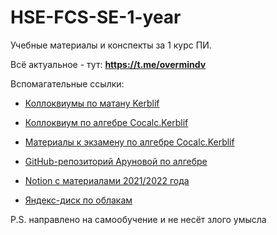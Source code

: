 # HSE-FCS-SE-1-year

Учебные материалы и конспекты за 1 курс ПИ.

Всё актуальное - тут: **https://t.me/overmindv**

Вспомагательные ссылки:

- [Коллоквиумы по матану Kerblif](https://wiki.kerblif.space/ru/matan)

- [Коллоквиум по алгебре Cocalc.Kerblif](https://cocalc.kerblif.space/share/public_paths/426a3b46bb7a85b5675e55314a96e938620e8236)

- [Материалы к экзамену по алгебре Cocalc.Kerblif](https://cocalc.kerblif.space/share/public_paths/974512768bdd73a1e726f5e6e6929942af8dfc57)

- [GitHub-репозиторий Аруновой по алгебре](https://github.com/adarunova/Algebra-HSE-SE/tree/year-2021/2022)

- [Notion с материалами 2021/2022 года](https://sneaky-kiwi-685.notion.site/Education-41ac3805ffe245c4bc07240390469eb1)

- [Яндекс-диск по облакам](https://disk.yandex.ru/d/xsgbKBY8UT0dmA)


P.S. направлено на самообучение и не несёт злого умысла
